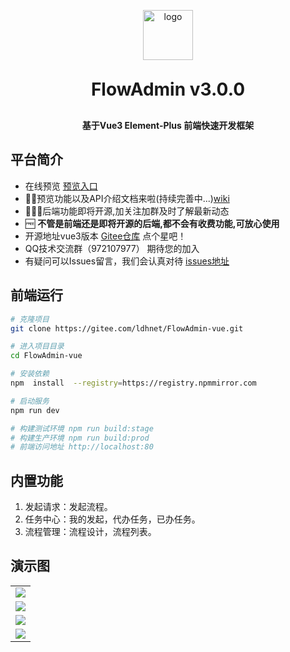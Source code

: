 <p align="center">
	<img alt="logo" src="https://gitee.com/ldhnet/ant-flow/raw/master/public/images/logo.png"  width = "80px"; height= "80px";>
</p>
<h1 align="center" style="margin: 30px 0 30px; font-weight: bold;">FlowAdmin v3.0.0</h1>
<h4 align="center">基于Vue3 Element-Plus 前端快速开发框架</h4>
 
## 平台简介

-  在线预览  [预览入口](http://117.72.70.166/admin/)
-  📢📢预览功能以及API介绍文档来啦(持续完善中...)[wiki](https://gitee.com/ldhnet/FlowAdmin-vue/wikis)
-  📢📢📢后端功能即将开源,加关注加群及时了解最新动态
-  🆓 **不管是前端还是即将开源的后端,都不会有收费功能,可放心使用** 
-  开源地址vue3版本 [Gitee仓库](https://gitee.com/ldhnet/FlowAdmin-vue.git)  点个星吧！ 
 - QQ技术交流群（972107977） 期待您的加入
 - 有疑问可以Issues留言，我们会认真对待
  [issues地址](https://gitee.com/ldhnet/FlowAdmin-vue/issues)

## 前端运行

```bash
# 克隆项目
git clone https://gitee.com/ldhnet/FlowAdmin-vue.git

# 进入项目目录
cd FlowAdmin-vue

# 安装依赖
npm  install  --registry=https://registry.npmmirror.com

# 启动服务
npm run dev

# 构建测试环境 npm run build:stage
# 构建生产环境 npm run build:prod
# 前端访问地址 http://localhost:80
```

## 内置功能

1.  发起请求：发起流程。
2.  任务中心：我的发起，代办任务，已办任务。
3.  流程管理：流程设计，流程列表。 
 
## 演示图  
<table> 
    <tr> 
        <td><img src="https://gitee.com/ldhnet/ruoyivue3-demo/raw/master/src/assets/review/demo2.png"/></td>
    </tr>
     <tr>
        <td><img src="https://gitee.com/ldhnet/ruoyivue3-demo/raw/master/src/assets/review/demo3.png"/></td> 
    </tr>
     <tr> 
        <td><img src="https://gitee.com/ldhnet/ruoyivue3-demo/raw/master/src/assets/review/demo4.png"/></td>
    </tr>
    <tr> 
        <td><img src="https://gitee.com/ldhnet/HSharpAdmin/raw/master/HSharp.Web/HSharp.Admin.Web/wwwroot/image/demo_2.png"/></td>
    </tr> 
</table>
 
 